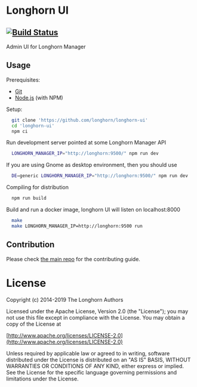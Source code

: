 # Longhorn UI
[![Build Status](https://github.com/longhorn/longhorn-ui/actions/workflows/build.yml/badge.svg)](https://github.com/longhorn/longhorn-ui/actions/workflows/build.yml)
--------

Admin UI for Longhorn Manager

## Usage

Prerequisites:
* [Git](http://git-scm.com/)
* [Node.js](http://nodejs.org/) (with NPM)

Setup:
```bash
  git clone 'https://github.com/longhorn/longhorn-ui'
  cd 'longhorn-ui'
  npm ci
```
Run development server pointed at some Longhorn Manager API
```bash
  LONGHORN_MANAGER_IP="http://longhorn:9500/" npm run dev
```

If you are using Gnome as desktop environment, then you should use
```bash
  DE=generic LONGHORN_MANAGER_IP="http://longhorn:9500/" npm run dev
```

Compiling for distribution
```bash
  npm run build
```

Build and run a docker image, longhorn UI will listen on localhost:8000
```bash
  make
  make LONGHORN_MANAGER_IP=http://longhorn:9500 run
```

## Contribution

Please check [the main repo](https://github.com/longhorn/longhorn#community) for the contributing guide.


License
=======
Copyright (c) 2014-2019 The Longhorn Authors

Licensed under the Apache License, Version 2.0 (the "License");
you may not use this file except in compliance with the License.
You may obtain a copy of the License at

[http://www.apache.org/licenses/LICENSE-2.0](http://www.apache.org/licenses/LICENSE-2.0)

Unless required by applicable law or agreed to in writing, software
distributed under the License is distributed on an "AS IS" BASIS,
WITHOUT WARRANTIES OR CONDITIONS OF ANY KIND, either express or implied.
See the License for the specific language governing permissions and
limitations under the License.
